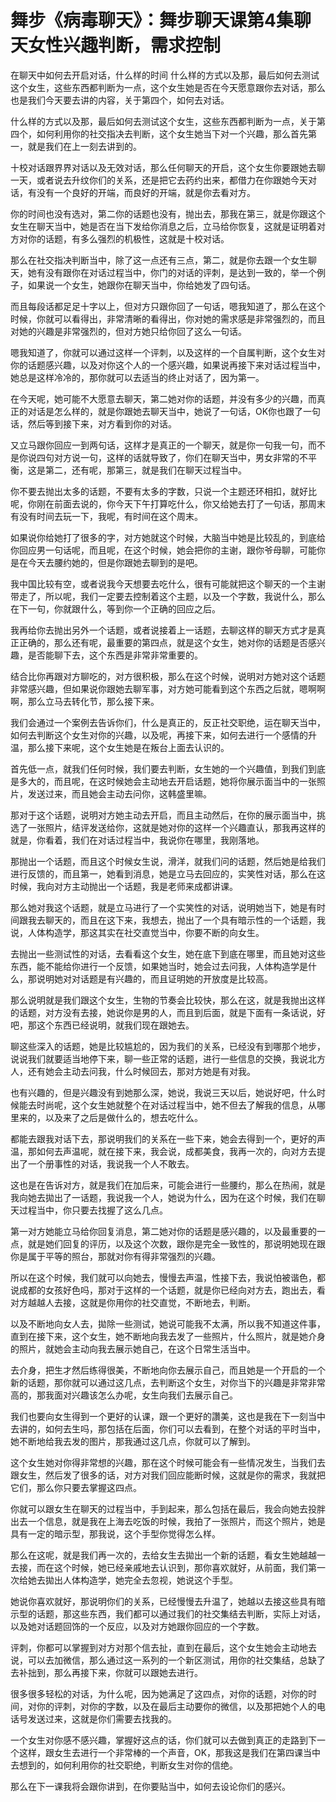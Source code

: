# 舞步《病毒聊天》：舞步聊天课第4集聊天女性兴趣判断，需求控制

在聊天中如何去开启对话，什么样的时间 什么样的方式以及那，最后如何去测试这个女生，这些东西都判断为一点，这个女生她是否在今天愿意跟你去对话，那么也是我们今天要去讲的内容，关于第四个，如何去对话。

什么样的方式以及那，最后如何去测试这个女生，这些东西都判断为一点，关于第四个，如何利用你的社交指决去判断，这个女生她当下对一个兴趣，那么首先第一，就是我们在上一刻去讲到的。

十校对话跟界界对话以及无效对话，那么任何聊天的开启，这个女生你要跟她去聊一天，或者说去升纹你们的关系，还是把它去药约出来，都借力在你跟她今天对话，有没有一个良好的开端，而良好的开端，就是你去看对方。

你的时间也没有选对，第二你的话题也没有，抛出去，那我在第三，就是你跟这个女生在聊天当中，她是否在当下发给你消息之后，立马给你恢复，这就是证明着对方对你的话题，有多么强烈的机极性，这就是十校对话。

那么在社交指决判断当中，除了这一点还有三点，第二，就是你去跟一个女生聊天，她有没有跟你在对话过程当中，你门的对话的评刺，是达到一致的，举一个例子，如果说一个女生，她跟你在聊天当中，你给她发了四句话。

而且每段话都足足十字以上，但对方只跟你回了一句话，嗯我知道了，那么在这个时候，你就可以看得出，非常清晰的看得出，你对她的需求感是非常强烈的，而且对她的兴趣是非常强烈的，但对方她只给你回了这么一句话。

嗯我知道了，你就可以通过这样一个评刺，以及这样的一个自属判断，这个女生对你的话题感兴趣，以及对你这个人的一个感兴趣，如果说再接下来对话过程当中，她总是这样冷冷的，那你就可以去适当的终止对话了，因为第一。

在今天呢，她可能不大愿意去聊天，第二她对你的话题，并没有多少的兴趣，而真正的对话是怎么样的，就是你跟她去聊天当中，她说了一句话，OK你也跟了一句话，然后等到接下来，对方看到你的对话。

又立马跟你回应一到两句话，这样才是真正的一个聊天，就是你一句我一句，而不是你说四句对方说一句，这样的话就导致了，你们在聊天当中，男女非常的不平衡，这是第二，还有呢，那第三，就是我们在聊天过程当中。

你不要去抛出太多的话题，不要有太多的字数，只说一个主题还环相扣，就好比呢，你刚在前面去说的，你今天下午打算吃什么，你又给她去打了一句话，那周末有没有时间去玩一下，我呢，有时间在这个周末。

如果说你给她打了很多的字，对方她就这个时候，大脑当中她是比较乱的，到底给你回应男一句话呢，而且呢，在这个时候，她会把你的主谢，跟你爷母聊，可能你是在今天去腰约她的，但是你跟她去聊到的是吧。

我中国比较有空，或者说我今天想要去吃什么，很有可能就把这个聊天的一个主谢带走了，所以呢，我们一定要去控制着这个主题，以及一个字数，我说什么，那么在下一句，你就跟什么，等到你一个正确的回应之后。

我再给你去抛出另外一个话题，或者说接着上一话题，去聊这样的聊天方式才是真正正确的，那么还有呢，最重要的第四点，就是这个女生，她对你的话题是否感兴趣，是否能聊下去，这个东西是非常非常重要的。

结合比你再跟对方聊吃的，对方很积极，那么在这个时候，说明对方她对这个话题非常感兴趣，但如果说你跟她去聊军事，对方她可能看到这个东西之后就，嗯啊啊啊，那么立马去转化节，那么接下来。

我们会通过一个案例去告诉你们，什么是真正的，反正社交职绝，运在聊天当中，如何去判断这个女生对你的兴趣，以及呢，再接下来，如何去进行一个感情的升温，那么接下来呢，这个女生她是在叛台上面去认识的。

首先低一点，就我们任何时候，我们要去判断，女生她的一个兴趣值，到我们到底是多大的，而且呢，在这时候她会主动地去开启话题，她将你展示面当中的一张照片，发送过来，而且她会主动去问你，这韩盛里嘛。

那对于这个话题，说明对方她主动去开启，而且主动然后，在你的展示面当中，挑选了一张照片，结评发送给你，这就是她对你的这样一个兴趣直认，那我再这样的就是，你看着，我们在对话过程当中，我说你在哪里，我刚落地。

那抛出一个话题，而且这个时候女生说，滑洋，就我们问的话题，然后她是给我们进行反馈的，而且第一，她看到消息，她是立马去回应的，实笑性对话，那么在这时候，我向对方主动抛出一个话题，我是老师来成都讲课。

那么她对我这个话题，就是立马进行了一个实笑性的对话，说明她当下，她是有时间跟我去聊天的，而且在这下来，我想去，抛出了一个具有暗示性的一个话题，我说，人体构造学，那这其实在社交直觉当中，你要不断的向女生。

去抛出一些测试性的对话，去看看这个女生，她在底下到底在哪里，而且她对这些东西，能不能给你进行一个反馈，如果她当时，她会过去问我，人体构造学是什么，那说明她对对话题是有兴趣的，而且证明她的开放度是比较高。

那么说明就是我们跟这个女生，生物的节奏会比较快，那么在这，就是我抛出这样的话题，对方没有去接，她说你是男的人，而且到后面，就是下面有一条话说，好吧，那这个东西已经说明，就我们现在跟她去。

聊这些深入的话题，她是比较尴尬的，因为我们的关系，已经没有到哪那个地步，说说我们就要适当地停下来，聊一些正常的话题，进行一些信息的交换，我说北方人，还有她会主动去问我，什么时候回去，那对方她是有对我。

也有兴趣的，但是兴趣没有到她那么深，她说，我说三天以后，她说好吧，什么时候能去时尚呢，这个女生她就整个在对话过程当中，她不但去了解我的信息，从哪里来的，以及来了之后是做什么的，想去吃什么。

都能去跟我对话下去，那说明我们的关系在一些下来，她会去得到一个，更好的声温，那如何去声温呢，就在接下来，我会说，成都美食，我再一次的，向对方去提出了一个册事性的对话，我说我一个人不敢去。

这也是在告诉对方，就是我们在加后来，可能会进行一些腰约，那么在热闹，就是我向她去拋出了一话题，我说我一个人，她说为什么，因为在这个时候，我们在聊天过程当中，你只要去找握了这么几点。

第一对方她能立马给你回复消息，第二她对你的话题是感兴趣的，以及最重要的一点，就是她们回复的评历，以及这个次数，跟你是完全一致性的，那说明她现在跟你是属于平等的照台，那就对你有得非常强烈的兴趣。

所以在这个时候，我们就可以向她去，慢慢去声温，性接下去，我说怕被谐色，都说成都的女孩好色吗，那对于这样的一个话题，就是你已经向对方去，跑出去，看对方越越人去接，这就是你用你的社交直觉，不断地去，判断。

以及不断地向女人去，拋除一些测试，她说可能我不太满，所以我不知道这件事，直到在接下来，这个女生，她不断地向我去发了一些照片，什么照片，就是她介身的照片，就她会主动向我去展示她自己，在这个日常生活当中。

去介身，把生才然后练得很美，不断地向你去展示自己，而且她是一个开启的一个新的话题，那你就可以通过这几点，去判断这个女生，对你当下的兴趣是非常非常高的，那我面对兴趣该怎么办呢，女生向我们去展示自己。

我们也要向女生得到一个更好的认课，跟一个更好的讚美，这也是我在下一刻当中去讲的，如何去生吗，那包括在后面，你们可以去看到，在整个对话的平时当中，她不断地给我去发的图片，那我通过这几点，你就可以了解到。

这个女生她对你得非常想的兴趣，那在这个时候可能会有一些情况发生，当我们去跟女生，然后发了很多的话，对方对我们回应能断时候，这就是你的需求，我就把它们，那么你只要去掌握这四点。

你就可以跟女生在聊天的过程当中，手到起来，那么包括在最后，我会向她去投胖出去一个信息，就是我在上海去吃饭的时候，我拍了一张照片，而这个照片，她是具有一定的暗示型，那我说，这个手型你觉得怎么样。

那么在这呢，就是我们再一次的，去给女生去拋出一个新的话题，看女生她越越一去接，而在这个时候，她已经亲戚地去认识到，那你喜欢就好，从前面，我们第一次给她去拋出人体构造学，她完全去忽视，她说这个手型。

她说你喜欢就好，那说明你们的关系，已经慢慢去升温了，她越以去接这些具有暗示型的话题，那这些东西，我们都可以通过我们的社交集结去判断，实际上对话，以及她对话题回饰的一个反应，以及对方她跟你回应的一个字数。

评刺，你都可以掌握到对方对那个信去扯，直到在最后，这个女生她会主动地去说，可以去加微信，那么通过这一系列的一个新区测试，用你的社交集结，总缺了去补拙到，那么再接下来，你就可以跟她去进行。

很多很多轻松的对话，为什么呢，因为她满足了这四点，对你的话题，对你的时间，对你的评刺，对你的字数，以及在最后主动要你的微信，以及那把她个人的电话号发送过来，这就是你们需要去找我的。

一个女生对你感不感兴趣，掌握好这点的话，你们就可以去做到真正的走路到下一个这样，跟女生去进行一个非常棒的一个声音，OK，那我这是我们在第四课当中去想到的，如何利用你的社交职绝，判断女生对你的信绝。

那么在下一课我将会跟你讲到，在你要贴当中，如何去设论你们的感兴。
